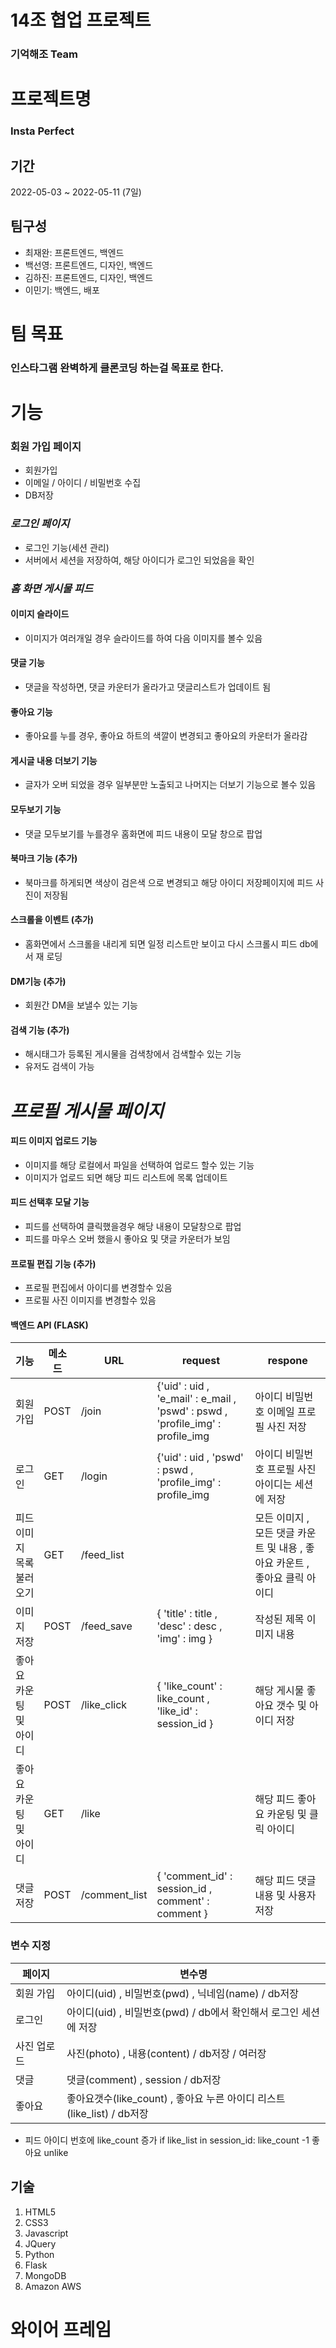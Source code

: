 # 14조 협업 프로젝트

### 기억해조 Team

# 프로젝트명

### Insta Perfect

## 기간

2022-05-03 ~ 2022-05-11 (7일)

## 팀구성

* 최재완: 프론트엔드, 백엔드
* 백선영: 프론트엔드, 디자인, 백엔드
* 김하진: 프론트엔드, 디자인, 백엔드
* 이민기: 백엔드, 배포

# 팀 목표

### 인스타그램 완벽하게 클론코딩 하는걸 목표로 한다. 

# 기능

### **회원 가입 페이지**

* 회원가입
* 이메일 / 아이디 / 비밀번호 수집
* DB저장

### _**로그인 페이지**_

* 로그인 기능(세션 관리)
* 서버에서 세션을 저장하여, 해당 아이디가 로그인 되었음을 확인

### _홈 화면 게시물 피드_

#### 이미지 슬라이드
* 이미지가 여러개일 경우 슬라이드를 하여 다음 이미지를 볼수 있음

#### 댓글 기능
* 댓글을 작성하면, 댓글 카운터가 올라가고 댓글리스트가 업데이트 됨

#### 좋아요 기능
* 좋아요를 누를 경우, 좋아요 하트의 색깔이 변경되고 좋아요의 카운터가 올라감

#### 게시글 내용 더보기 기능
* 글자가 오버 되었을 경우 일부분만 노출되고 나머지는 더보기 기능으로 볼수 있음

#### 모두보기 기능
* 댓글 모두보기를 누를경우 홈화면에 피드 내용이 모달 창으로 팝업

#### 북마크 기능 (추가)
* 북마크를 하게되면 색상이 검은색 으로 변경되고 해당 아이디 저장페이지에 피드 사진이 저장됨

#### 스크롤을 이벤트 (추가)
* 홈화면에서 스크롤을 내리게 되면 일정 리스트만 보이고 다시 스크롤시 피드 db에서 재 로딩

#### DM기능 (추가)
* 회원간 DM을 보낼수 있는 기능

#### 검색 기능 (추가)
* 해시태그가 등록된 게시물을 검색창에서 검색할수 있는 기능
* 유저도 검색이 가능


# _프로필 게시물 페이지_

#### 피드 이미지 업로드 기능
* 이미지를 해당 로컬에서 파일을 선택하여 업로드 할수 있는 기능
* 이미지가 업로드 되면 해당 피드 리스트에 목록 업데이트

#### 피드 선택후 모달 기능
* 피드를 선택하여 클릭했을경우 해당 내용이 모달창으로 팝업
* 피드를 마우스 오버 했을시 좋아요 및 댓글 카운터가 보임

#### 프로필 편집 기능 (추가)
* 프로필 편집에서 아이디를 변경할수 있음
* 프로필 사진 이미지를 변경할수 있음

#### 백엔드 API (FLASK)

| 기능  | 메소드 | URL | request | respone |
| ------------- | ------------- | ----- | ---- | ---- |
| 회원가입 | POST  | /join | {'uid' : uid , 'e_mail' : e_mail , 'pswd' : pswd , 'profile_img' : profile_img | 아이디 비밀번호 이메일 프로필 사진 저장 |
| 로그인 | GET  | /login | {'uid' : uid , 'pswd' : pswd , 'profile_img' : profile_img | 아이디 비밀번호 프로필 사진 아이디는 세션에 저장 |
| 피드 이미지 목록 불러오기  | GET  | /feed_list |  | 모든 이미지 , 모든 댓글 카운트 및 내용 , 좋아요 카운트 , 좋아요 클릭 아이디 |
| 이미지 저장  | POST  | /feed_save | { 'title' : title ,  'desc' : desc , 'img' : img } | 작성된 제목 이미지 내용 |
| 좋아요 카운팅 및 아이디 | POST  | /like_click | { 'like_count' : like_count , 'like_id' : session_id } | 해당 게시물 좋아요 갯수 및 아이디 저장 |
| 좋아요 카운팅 및 아이디 | GET  | /like | | 해당 피드 좋아요 카운팅 및 클릭 아이디  |
| 댓글 저장 | POST  | /comment_list | { 'comment_id' : session_id , comment' : comment } | 해당 피드 댓글 내용 및 사용자 저장 |

### 변수 지정

|페이지|변수명| 
------|------
|회원 가입|아이디(uid) , 비밀번호(pwd) , 닉네임(name) / db저장|
|로그인|아이디(uid) , 비밀번호(pwd) / db에서 확인해서 로그인 세션에 저장|
|사진 업로드|사진(photo) , 내용(content) / db저장 / 여러장|
|댓글|댓글(comment) , session / db저장|
|좋아요|좋아요갯수(like_count) , 좋아요 누른 아이디 리스트(like_list) / db저장|

* 피드 아이디 번호에 like_count 증가 if like_list in session_id: like_count -1 좋아요 unlike

## 기술

1. HTML5
2. CSS3
3. Javascript
4. JQuery
5. Python
6. Flask
7. MongoDB
8. Amazon AWS

# 와이어 프레임
